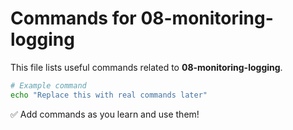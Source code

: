 # Commands for 08-monitoring-logging

This file lists useful commands related to **08-monitoring-logging**.

```bash
# Example command
echo "Replace this with real commands later"
```

✅ Add commands as you learn and use them!
